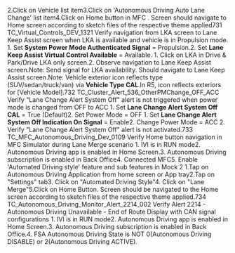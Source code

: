 2.Click on Vehicle list item3.Click on 'Autonomous Driving Auto Lane Change' list item4.Click on Home button in MFC . Screen should navigate to Home screen according to sketch files of the respective theme applied731 TC_Virtual_Controls_DEV_1321 Verify navigation from LKA screen to Lane Keep Assist screen when LKA is available and vehicle is in Propulsion mode. 1. Set **System Power Mode Authenticated Signal** = Propulsion.2. Set **Lane Keep Assist Virtual Control Available** = Available. 1. Click on LKA in Drive & Park/Drive LKA only screen.2. Observe navigation to Lane Keep Assist screen.Note: Send signal for LKA availability. Should navigate to Lane Keep Assist screen.Note: Vehicle exterior icon reflects type (SUV/sedan/truck/van) via **Vehicle Type CAL**.In R5, icon reflects exteriors for [Vehicle Model].732 TC_Cluster_Alert_536_OtherPMChange_OFF_ACC Verify "Lane Change Alert System Off" alert is not triggered when power mode is changed from OFF to ACC 1. Set **Lane Change Alert System Off CAL** = True (Default)2. Set Power Mode = OFF 1. Set **Lane Change Alert System Off Indication On Signal** = Enable2. Change Power Mode = ACC 2. Verify "Lane Change Alert System Off" alert is not activated.733 TC_MFC_Autonomous_Driving_Dev_0109 Verify Home button navigation in MFC Simulator during Lane Merge scenario 1. IVI is in RUN mode2. Autonomous Driving app is enabled in Home Screen.3. Autonomous Driving subscription is enabled in Back Office4. Connected MFC5. Enable 'Automated Driving style' feature and sub features in Mock 2 1.Tap on Autonomous Driving Application from home screen or App tray2.Tap on "Settings" tab3. Click on "Automated Driving Style"4. Click on "Lane Merge"5.Click on Home Button. Screen should be navigated to the Home screen according to sketch files of the respective theme applied.734 TC_Autonomous_Driving_Monitor_Alert_2214_002 Verify Alert 2214 - Autonomous Driving Unavailable - End of Route Display with CAN signal configurations 1. IVI is in RUN mode2. Autonomous Driving app is enabled in Home Screen.3. Autonomous Driving subscription is enabled in Back Office.4. FSA Autonomous Driving State is NOT 0(Autonomous Driving DISABLE) or 2(Autonomous Driving ACTIVE).